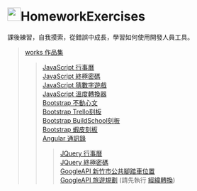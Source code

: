 # <img src=https://static.wixstatic.com/media/5a71f2_0f4c475255a540eeafdb78445852d7fe~mv2.png/v1/fill/w_170,h_170,al_c,usm_0.66_1.00_0.01/5a71f2_0f4c475255a540eeafdb78445852d7fe~mv2.png height=30></img>HomeworkExercises  
課後練習，自我摸索，從錯誤中成長，學習如何使用開發人員工具。  
>[works 作品集](https://webbuildschool.azurewebsites.net/works/worksindex.html)  
>>[JavaScript 行事曆](https://webbuildschool.azurewebsites.net/HomeworkExercises/Calendar.html)  
>>[JavaScript 終極密碼](https://webbuildschool.azurewebsites.net/HomeworkExercises/ultimatepassword.html)  
>>[JavaScript 猜數字遊戲](https://webbuildschool.azurewebsites.net/HomeworkExercises/GuessNumber.html)  
>>[JavaScript 溫度轉換器](https://webbuildschool.azurewebsites.net/HomeworkExercises/ConvertTemperature.html)  
>>[Bootstrap 不動心文](https://webbuildschool.azurewebsites.net/HomeworkExercises/news/index.html)  
>>[Bootstrap Trello刻板](https://webbuildschool.azurewebsites.net/HomeworkExercises/Resume/Trello.html)  
>>[Bootstrap BuildSchool刻板](https://webbuildschool.azurewebsites.net/HomeworkExercises/Resume/buildshool.html)  
>>[Bootstrap 蝦皮刻板](https://webbuildschool.azurewebsites.net/HomeworkExercises/shopee.html)    
>>[Angular 通訊錄](https://github.com/KuanTsai/Web/tree/master/HomeworkExercises/Angular)  
>>>[JQuery 行事曆](https://webbuildschool.azurewebsites.net/HomeworkExercises/JQCalendar.html)  
>>>[JQuery 終極密碼](https://webbuildschool.azurewebsites.net/HomeworkExercises/jQultimatepassword.html)  
>>>[GoogleAPI 新竹市公共腳踏車位置](http://webbuildschool.azurewebsites.net/HomeworkExercises/googlebick.html)  
>>>[GoogleAPI 旅遊規劃](http://webbuildschool.azurewebsites.net/HomeworkExercises/Travelplan.html)  (請先執行
[經緯轉換](http://webbuildschool.azurewebsites.net/HomeworkExercises/addresschangeLatLon.html))